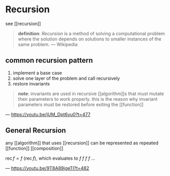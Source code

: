 # Recursion

see [[recursion]]

> **definition**: _Recursion_ is a method of solving a computational problem where the solution depends on solutions to smaller instances of the same problem. &mdash; Wikipedia

## common recursion pattern

1. implement a base case
2. solve one layer of the problem and call recursively
3. restore invariants

> **note**: invariants are used in recursive [[algorithm]]s that must mutate their parameters to work properly. this is the reason why invariant parameters must be restored before exiting the [[function]]

&mdash; <https://youtu.be/jUM_Dpt6yu0?t=477>

## General Recursion

any [[algorithm]] that uses [[recursion]] can be represented as repeated [[function]] [[composition]]

$\operatorname{rec} f = f\ (\operatorname{rec} f)$, which evaluates to $f\ f\ f\ f\ \dots$

&mdash; <https://youtu.be/9T8A89jgeTI?t=482>
